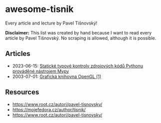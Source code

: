 # awesome-tisnik

Every article and lecture by Pavel Tišnovský!

**Disclaimer:** This list was created by hand because I want to read every article by Pavel Tišnovský. No scraping is allowed, although it is possible.

## Articles

- 2023-06-15: [Statické typové kontroly zdrojových kódů Pythonu prováděné nástrojem Mypy](https://www.root.cz/clanky/staticke-typove-kontroly-zdrojovych-kodu-pythonu-provadene-nastrojem-mypy/)
- 2003-07-01: [Grafická knihovna OpenGL (1)](https://www.root.cz/clanky/graficka-knihovna-opengl-1/)

## Resources

- https://www.root.cz/autori/pavel-tisnovsky/
- https://mojefedora.cz/author/tisnik/
- https://www.root.cz/autori/pavel-tisnovsky/
